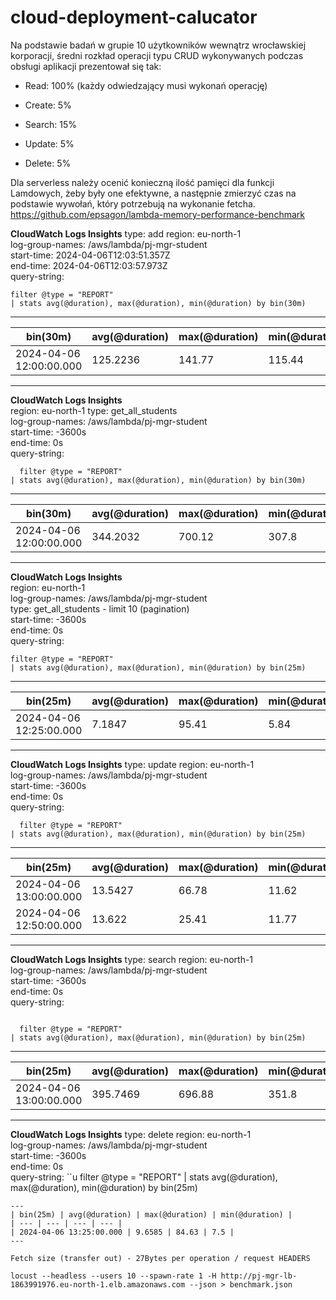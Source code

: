 # cloud-deployment-calucator

Na podstawie badań w grupie 10 użytkowników wewnątrz wrocławskiej korporacji, średni rozkład operacji typu CRUD wykonywanych podczas obsługi aplikacji prezentował się tak:
- Read: 100% (każdy odwiedzający musi wykonań operację)

- Create: 5%
- Search: 15%
- Update: 5% 
- Delete: 5%

Dla serverless należy ocenić konieczną ilość pamięci dla funkcji Lamdowych, żeby były one efektywne, a następnie zmierzyć czas na podstawie wywołań, który potrzebują na wykonanie fetcha.
https://github.com/epsagon/lambda-memory-performance-benchmark

<!-- Original memory size: 128
Setting memory size: 128MB
Warming Lambda
Result: 7.396000000000001
--------------------
Setting memory size: 256MB
Warming Lambda
Result: 7.702000000000001
--------------------
Setting memory size: 512MB
Warming Lambda
Result: 7.612
--------------------
Setting memory size: 1024MB
Warming Lambda
Result: 7.641999999999999
--------------------
Setting memory size: 1536MB
Warming Lambda
Result: 7.619999999999999
--------------------
Setting memory size: 2048MB
Warming Lambda
Result: 7.409999999999999
--------------------
Setting memory size: 2560MB
Warming Lambda
Result: 7.747999999999999
--------------------
Setting memory size: 3008MB
Warming Lambda
Result: 7.337999999999999 -->

**CloudWatch Logs Insights**
type: add
region: eu-north-1    
log-group-names: /aws/lambda/pj-mgr-student    
start-time: 2024-04-06T12:03:51.357Z    
end-time: 2024-04-06T12:03:57.973Z    
query-string:
  ```
  filter @type = "REPORT"
| stats avg(@duration), max(@duration), min(@duration) by bin(30m)
  ```
---
| bin(30m) | avg(@duration) | max(@duration) | min(@duration) |
| --- | --- | --- | --- |
| 2024-04-06 12:00:00.000 | 125.2236 | 141.77 | 115.44 |
---

**CloudWatch Logs Insights**    
region: eu-north-1
type: get_all_students    
log-group-names: /aws/lambda/pj-mgr-student    
start-time: -3600s    
end-time: 0s    
query-string:
  ```
    filter @type = "REPORT"
| stats avg(@duration), max(@duration), min(@duration) by bin(30m)
  ```
---
| bin(30m) | avg(@duration) | max(@duration) | min(@duration) |
| --- | --- | --- | --- |
| 2024-04-06 12:00:00.000 | 344.2032 | 700.12 | 307.8 |
---
**CloudWatch Logs Insights**    
region: eu-north-1    
log-group-names: /aws/lambda/pj-mgr-student    
type: get_all_students - limit 10 (pagination)    
start-time: -3600s    
end-time: 0s    
query-string:
  ```
  filter @type = "REPORT"
| stats avg(@duration), max(@duration), min(@duration) by bin(25m)
  ```
---
| bin(25m) | avg(@duration) | max(@duration) | min(@duration) |
| --- | --- | --- | --- |
| 2024-04-06 12:25:00.000 | 7.1847 | 95.41 | 5.84 |
---

**CloudWatch Logs Insights**
type: update
region: eu-north-1    
log-group-names: /aws/lambda/pj-mgr-student    
start-time: -3600s    
end-time: 0s    
query-string:
  ```
    filter @type = "REPORT"
| stats avg(@duration), max(@duration), min(@duration) by bin(25m)
  ```
---
| bin(25m) | avg(@duration) | max(@duration) | min(@duration) |
| --- | --- | --- | --- |
| 2024-04-06 13:00:00.000 | 13.5427 | 66.78 | 11.62 |
| 2024-04-06 12:50:00.000 | 13.622 | 25.41 | 11.77 |
---
**CloudWatch Logs Insights**
type: search
region: eu-north-1    
log-group-names: /aws/lambda/pj-mgr-student    
start-time: -3600s    
end-time: 0s    
query-string:
  ```
  
    filter @type = "REPORT"
| stats avg(@duration), max(@duration), min(@duration) by bin(25m)

  ```
---
| bin(25m) | avg(@duration) | max(@duration) | min(@duration) |
| --- | --- | --- | --- |
| 2024-04-06 13:00:00.000 | 395.7469 | 696.88 | 351.8 |
---
**CloudWatch Logs Insights**
type: delete 
region: eu-north-1    
log-group-names: /aws/lambda/pj-mgr-student    
start-time: -3600s    
end-time: 0s    
query-string:
  ``u
      filter @type = "REPORT"
| stats avg(@duration), max(@duration), min(@duration) by bin(25m)
  ```
---
| bin(25m) | avg(@duration) | max(@duration) | min(@duration) |
| --- | --- | --- | --- |
| 2024-04-06 13:25:00.000 | 9.6585 | 84.63 | 7.5 |
---

Fetch size (transfer out) - 27Bytes per operation / request HEADERS

locust --headless --users 10 --spawn-rate 1 -H http://pj-mgr-lb-1863991976.eu-north-1.elb.amazonaws.com --json > benchmark.json